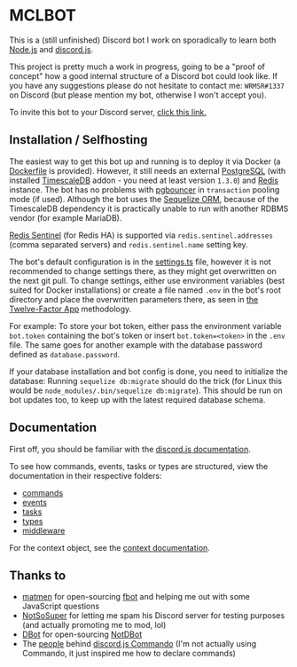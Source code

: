 # MCLBOT

This is a (still unfinished) Discord bot I work on sporadically to learn both [Node.js](http://nodejs.org) and [discord.js](https://discord.js.org).

This project is pretty much a work in progress, going to be a "proof of concept" how a good internal structure of a Discord bot could look like. If you have any suggestions please do not hesitate to contact me: `WRMSR#1337` on Discord (but please mention my bot, otherwise I won't accept you).

To invite this bot to your Discord server, [click this link.](https://discordapp.com/oauth2/authorize?client_id=249732355030384641&scope=bot&permissions=8)

## Installation / Selfhosting

The easiest way to get this bot up and running is to deploy it via Docker (a [Dockerfile](Dockerfile) is provided). However, it still needs an external [PostgreSQL](https://postgresql.org) (with installed [TimescaleDB](https://github.com/timescale/timescaledb) addon - you need at least version `1.3.0`) and [Redis](https://redis.io) instance. The bot has no problems with [pgbouncer](https://pgbouncer.github.io) in `transaction` pooling mode (if used). Although the bot uses the [Sequelize ORM](https://github.com/sequelize/sequelize), because of the TimescaleDB dependency it is practically unable to run with another RDBMS vendor (for example MariaDB).

[Redis Sentinel](https://redis.io/topics/sentinel) (for Redis HA) is supported via `redis.sentinel.addresses` (comma separated servers) and `redis.sentinel.name` setting key.

The bot's default configuration is in the [settings.ts](settings.ts) file, however it is not recommended to change settings there, as they might get overwritten on the next git pull. To change settings, either use environment variables (best suited for Docker installations) or create a file named `.env` in the bot's root directory and place the overwritten parameters there, as seen in [the Twelve-Factor App](https://12factor.net/config) methodology.

For example: To store your bot token, either pass the environment variable `bot.token` containing the bot's token or insert `bot.token=<token>` in the `.env` file. The same goes for another example with the database password defined as `database.password`.

If your database installation and bot config is done, you need to initialize the database: Running `sequelize db:migrate` should do the trick (for Linux this would be `node_modules/.bin/sequelize db:migrate`). This should be run on bot updates too, to keep up with the latest required database schema.

## Documentation

First off, you should be familiar with the [discord.js documentation](https://discord.js.org/#/docs/main/master).

To see how commands, events, tasks or types are structured, view the documentation in their respective folders:

- [commands](commands/README.md)
- [events](events/README.md)
- [tasks](tasks/README.md)
- [types](types/README.md)
- [middleware](middleware/README.md)

For the context object, see the [context documentation](context.md).

## Thanks to

- [matmen](https://gitlab.com/matmen) for open-sourcing [fbot](https://gitlab.com/matmen/fbot) and helping me out with some JavaScript questions
- [NotSoSuper](https://github.com/NotSoSuper) for letting me spam his Discord server for testing purposes (and actually promoting me to mod, lol)
- [DBot](https://gitlab.com/DBotThePony) for open-sourcing [NotDBot](https://gitlab.com/DBotThePony/DBotTheDiscordBot)
- The [people](https://github.com/discordjs/Commando/graphs/contributors) behind [discord.js Commando](https://discord.js.org/#/docs/commando) (I'm not actually using Commando, it just inspired me how to declare commands)
